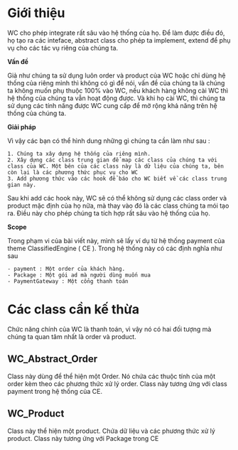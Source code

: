 # Giới thiệu
WC cho phép integrate rất sâu vào hệ thống của họ. Để làm được điều đó, họ tạo ra các inteface, abstract class cho phép ta implement, extend để phụ vụ cho các tác vụ riêng của chúng ta.

**Vấn đề**

Giả như chúng ta sử dụng luôn order và product của WC hoặc chỉ dùng hệ thống của riêng mình thì không có gì để nói, vấn đề của chúng ta là chúng ta không muốn phụ thuộc 100% vào WC, nếu khách hàng không cài WC thì hệ thống của chúng ta vẫn hoạt động được. Và khi họ cài WC, thì chúng ta sử dụng các tính năng được WC cung cấp để mở rộng khả năng trên hệ thống của chúng ta.

**Giải pháp**

Vì vậy các bạn có thể hình dung những gì chúng ta cần làm như sau :

    1. Chúng ta xây dựng hệ thống của riêng mình.
    2. Xây dựng các class trung gian để map các class của chúng ta với class của WC. Một bên của các class này là dữ liệu của chúng ta, bên còn lại là các phương thức phục vụ cho WC
    3. Add phương thức vào các hook để báo cho WC biết về các class trung gian này. 

Sau khi add các hook này, WC sẽ có thể không sử dụng các class order và product mặc định của họ nữa, mà thay vào đó là các class chúng ta mói tạo ra. Điều này cho phép chúng ta tích hợp rất sâu vào hệ thống của họ.

**Scope**

Trong phạm vi của bài viết này, mình sẽ lấy ví dụ từ hệ thống payment của theme ClassifiedEngine ( CE ). Trong hệ thống này có các định nghĩa như sau

    - payment : Một order của khách hàng.
    - Package : Một gói ad mà người dùng muốn mua
    - PaymentGateway : Một cổng thanh toán

# Các class cần kế thừa

Chức năng chính của WC là thanh toán, vì vậy nó có hai đối tượng mà chúng ta quan tâm nhất là order và product.

## WC_Abstract_Order

Class này dùng để thể hiện một Order. Nó chứa các thuộc tính của một order kèm theo các phương thức xử lý order.
Class này tương ứng với class payment trong hệ thống của CE.

## WC_Product

Class này thể hiện một product. Chứa dữ liệu và các phương thức xử lý product. Class này tương ứng với Package trong CE